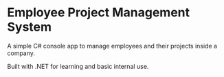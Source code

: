 # Employee Project Management System

A simple C# console app to manage employees and their projects inside a company.

Built with .NET for learning and basic internal use.
